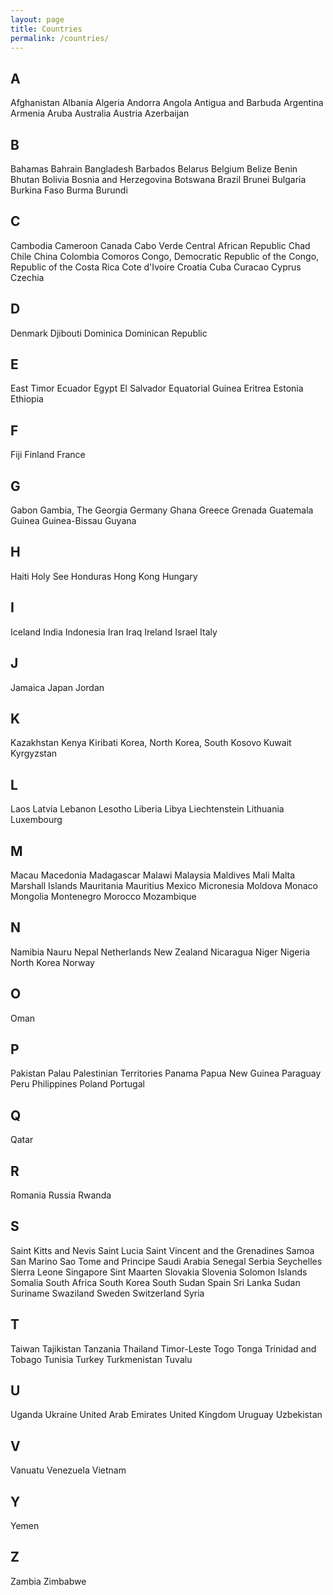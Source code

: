 ```yaml
---
layout: page
title: Countries
permalink: /countries/
---
```


## A
  Afghanistan
  Albania
  Algeria
  Andorra
  Angola
  Antigua and Barbuda
  Argentina
  Armenia
  Aruba
  Australia
  Austria
  Azerbaijan
  
## B
  Bahamas
  Bahrain
  Bangladesh
  Barbados
  Belarus
  Belgium
  Belize
  Benin
  Bhutan
  Bolivia
  Bosnia and Herzegovina
  Botswana
  Brazil
  Brunei
  Bulgaria
  Burkina Faso
  Burma
  Burundi

## C
  Cambodia
  Cameroon
  Canada
  Cabo Verde
  Central African Republic
  Chad
  Chile
  China
  Colombia
  Comoros
  Congo, Democratic Republic of the
  Congo, Republic of the
  Costa Rica
  Cote d'Ivoire
  Croatia
  Cuba
  Curacao
  Cyprus
  Czechia

## D
  Denmark
  Djibouti
  Dominica
  Dominican Republic

## E
  East Timor
  Ecuador
  Egypt
  El Salvador
  Equatorial Guinea
  Eritrea
  Estonia
  Ethiopia

## F
  Fiji
  Finland
  France

## G
  Gabon
  Gambia, The
  Georgia
  Germany
  Ghana
  Greece
  Grenada
  Guatemala
  Guinea
  Guinea-Bissau
  Guyana

## H
  Haiti
  Holy See
  Honduras
  Hong Kong
  Hungary

## I
  Iceland
  India
  Indonesia
  Iran
  Iraq
  Ireland
  Israel
  Italy

## J
  Jamaica
  Japan
  Jordan

## K
  Kazakhstan
  Kenya
  Kiribati
  Korea, North
  Korea, South
  Kosovo
  Kuwait
  Kyrgyzstan

## L
  Laos
  Latvia
  Lebanon
  Lesotho
  Liberia
  Libya
  Liechtenstein
  Lithuania
  Luxembourg

## M
  Macau
  Macedonia
  Madagascar
  Malawi
  Malaysia
  Maldives
  Mali
  Malta
  Marshall Islands
  Mauritania
  Mauritius
  Mexico
  Micronesia
  Moldova
  Monaco
  Mongolia
  Montenegro
  Morocco
  Mozambique

## N
  Namibia
  Nauru
  Nepal
  Netherlands
  New Zealand
  Nicaragua
  Niger
  Nigeria
  North Korea
  Norway

## O
  Oman

## P
  Pakistan
  Palau
  Palestinian Territories
  Panama
  Papua New Guinea
  Paraguay
  Peru
  Philippines
  Poland
  Portugal

## Q
  Qatar

## R
  Romania
  Russia
  Rwanda

## S
  Saint Kitts and Nevis
  Saint Lucia
  Saint Vincent and the Grenadines
  Samoa
  San Marino
  Sao Tome and Principe
  Saudi Arabia
  Senegal
  Serbia
  Seychelles
  Sierra Leone
  Singapore
  Sint Maarten
  Slovakia
  Slovenia
  Solomon Islands
  Somalia
  South Africa
  South Korea
  South Sudan
  Spain
  Sri Lanka
  Sudan
  Suriname
  Swaziland
  Sweden
  Switzerland
  Syria

## T
  Taiwan
  Tajikistan
  Tanzania
  Thailand
  Timor-Leste
  Togo
  Tonga
  Trinidad and Tobago
  Tunisia
  Turkey
  Turkmenistan
  Tuvalu

## U
  Uganda
  Ukraine
  United Arab Emirates
  United Kingdom
  Uruguay
  Uzbekistan

## V
  Vanuatu
  Venezuela
  Vietnam

## Y
  Yemen

## Z
  Zambia
  Zimbabwe

[jekyll-organization]: https://github.com/jekyll
